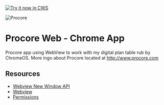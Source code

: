 <a target="_blank" href="https://chrome.google.com/webstore/">![Try it now in CWS](https://raw.github.com/GoogleChrome/chrome-app-samples/master/tryitnowbutton.png "Click here to install procore app from the Chrome Web Store")</a>

![Procore](https://www.procore.com/images/logo/procore_logo_fc_k.png "Procore")


# Procore Web - Chrome App
Procore app using WebView to work with my digital plan table rub by ChromeOS.  More ingo about Procore located at http://www.procore.com

## Resources

* [Webview New Window API](https://developer.chrome.com/apps/tags/webview#event-newwindow)
* [Webview](http://developer.chrome.com/apps/app_external.html#webview)
* [Permissions](http://developer.chrome.com/apps/manifest.html#permissions)
